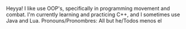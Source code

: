 Heyya!
I like use OOP's, specifically in programming movement and combat. I'm currently learning and practicing C++, and I sometimes use Java and Lua.
Pronouns/Pronombres: All but he/Todos menos el
